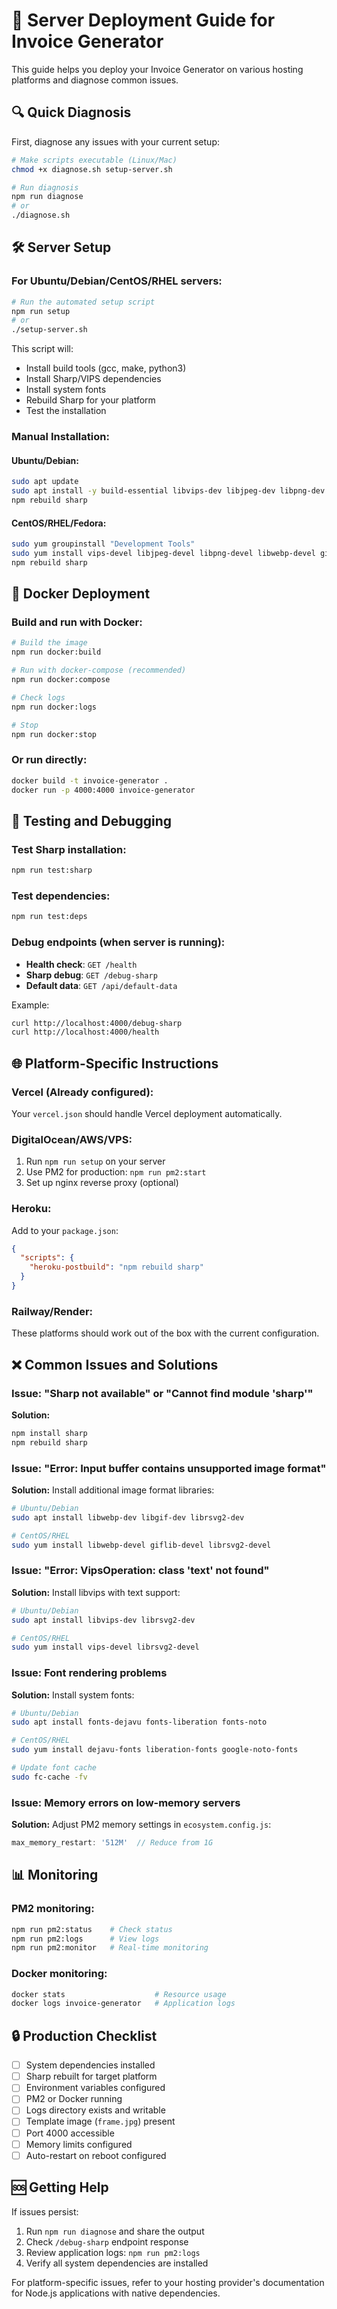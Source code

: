 # 🚀 Server Deployment Guide for Invoice Generator

This guide helps you deploy your Invoice Generator on various hosting platforms and diagnose common issues.

## 🔍 Quick Diagnosis

First, diagnose any issues with your current setup:

```bash
# Make scripts executable (Linux/Mac)
chmod +x diagnose.sh setup-server.sh

# Run diagnosis
npm run diagnose
# or
./diagnose.sh
```

## 🛠️ Server Setup

### For Ubuntu/Debian/CentOS/RHEL servers:

```bash
# Run the automated setup script
npm run setup
# or
./setup-server.sh
```

This script will:
- Install build tools (gcc, make, python3)
- Install Sharp/VIPS dependencies
- Install system fonts
- Rebuild Sharp for your platform
- Test the installation

### Manual Installation:

#### Ubuntu/Debian:
```bash
sudo apt update
sudo apt install -y build-essential libvips-dev libjpeg-dev libpng-dev libwebp-dev libgif-dev librsvg2-dev fonts-dejavu fonts-liberation
npm rebuild sharp
```

#### CentOS/RHEL/Fedora:
```bash
sudo yum groupinstall "Development Tools"
sudo yum install vips-devel libjpeg-devel libpng-devel libwebp-devel giflib-devel librsvg2-devel
npm rebuild sharp
```

## 🐳 Docker Deployment

### Build and run with Docker:

```bash
# Build the image
npm run docker:build

# Run with docker-compose (recommended)
npm run docker:compose

# Check logs
npm run docker:logs

# Stop
npm run docker:stop
```

### Or run directly:
```bash
docker build -t invoice-generator .
docker run -p 4000:4000 invoice-generator
```

## 🔧 Testing and Debugging

### Test Sharp installation:
```bash
npm run test:sharp
```

### Test dependencies:
```bash
npm run test:deps
```

### Debug endpoints (when server is running):

- **Health check**: `GET /health`
- **Sharp debug**: `GET /debug-sharp`
- **Default data**: `GET /api/default-data`

Example:
```bash
curl http://localhost:4000/debug-sharp
curl http://localhost:4000/health
```

## 🌐 Platform-Specific Instructions

### Vercel (Already configured):
Your `vercel.json` should handle Vercel deployment automatically.

### DigitalOcean/AWS/VPS:
1. Run `npm run setup` on your server
2. Use PM2 for production: `npm run pm2:start`
3. Set up nginx reverse proxy (optional)

### Heroku:
Add to your `package.json`:
```json
{
  "scripts": {
    "heroku-postbuild": "npm rebuild sharp"
  }
}
```

### Railway/Render:
These platforms should work out of the box with the current configuration.

## ❌ Common Issues and Solutions

### Issue: "Sharp not available" or "Cannot find module 'sharp'"
**Solution:**
```bash
npm install sharp
npm rebuild sharp
```

### Issue: "Error: Input buffer contains unsupported image format"
**Solution:** Install additional image format libraries:
```bash
# Ubuntu/Debian
sudo apt install libwebp-dev libgif-dev librsvg2-dev

# CentOS/RHEL
sudo yum install libwebp-devel giflib-devel librsvg2-devel
```

### Issue: "Error: VipsOperation: class 'text' not found"
**Solution:** Install libvips with text support:
```bash
# Ubuntu/Debian
sudo apt install libvips-dev librsvg2-dev

# CentOS/RHEL
sudo yum install vips-devel librsvg2-devel
```

### Issue: Font rendering problems
**Solution:** Install system fonts:
```bash
# Ubuntu/Debian
sudo apt install fonts-dejavu fonts-liberation fonts-noto

# CentOS/RHEL
sudo yum install dejavu-fonts liberation-fonts google-noto-fonts

# Update font cache
sudo fc-cache -fv
```

### Issue: Memory errors on low-memory servers
**Solution:** Adjust PM2 memory settings in `ecosystem.config.js`:
```javascript
max_memory_restart: '512M'  // Reduce from 1G
```

## 📊 Monitoring

### PM2 monitoring:
```bash
npm run pm2:status    # Check status
npm run pm2:logs      # View logs
npm run pm2:monitor   # Real-time monitoring
```

### Docker monitoring:
```bash
docker stats                    # Resource usage
docker logs invoice-generator   # Application logs
```

## 🔒 Production Checklist

- [ ] System dependencies installed
- [ ] Sharp rebuilt for target platform
- [ ] Environment variables configured
- [ ] PM2 or Docker running
- [ ] Logs directory exists and writable
- [ ] Template image (`frame.jpg`) present
- [ ] Port 4000 accessible
- [ ] Memory limits configured
- [ ] Auto-restart on reboot configured

## 🆘 Getting Help

If issues persist:

1. Run `npm run diagnose` and share the output
2. Check `/debug-sharp` endpoint response
3. Review application logs: `npm run pm2:logs`
4. Verify all system dependencies are installed

For platform-specific issues, refer to your hosting provider's documentation for Node.js applications with native dependencies.
